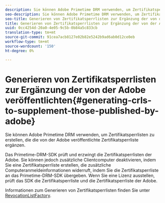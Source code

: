 ```yaml
---
description: Sie können Adobe Primetime DRM verwenden, um Zertifikatsperrlisten zu erstellen, die die von der Adobe veröffentlichte Zertifikatsperrliste ergänzen.
seo-description: Sie können Adobe Primetime DRM verwenden, um Zertifikatsperrlisten zu erstellen, die die von der Adobe veröffentlichte Zertifikatsperrliste ergänzen.
seo-title: Generieren von Zertifikatsperrlisten zur Ergänzung der von der Adobe veröffentlichten
title: Generieren von Zertifikatsperrlisten zur Ergänzung der von der Adobe veröffentlichten
uuid: 0cc4254d-20a0-4e05-9c5b-0b84a5c833cb
translation-type: tm+mt
source-git-commit: 91cea7acb8127e02b82e5242b9ad6ab0d12ce0eb
workflow-type: tm+mt
source-wordcount: '150'
ht-degree: 0%

---
```



# Generieren von Zertifikatsperrlisten zur Ergänzung der von der Adobe veröffentlichten{#generating-crls-to-supplement-those-published-by-adobe}

Sie können Adobe Primetime DRM verwenden, um Zertifikatsperrlisten zu erstellen, die die von der Adobe veröffentlichte Zertifikatsperrliste ergänzen.

Das Primetime-DRM-SDK prüft und erzwingt die Zertifikatsperrlisten der Adobe. Sie können jedoch zusätzliche Clientcomputer deaktivieren, indem Sie eine Zertifikatsperrliste erstellen, die zusätzliche Computeranmeldeinformationen widerruft, indem Sie die Zertifikatsperrliste an das Primetime-DRM-SDK übergeben. Wenn Sie eine Lizenz ausstellen, prüft das SDK die Zertifikatsperrliste und die Zertifikatsperrliste der Adobe.

Informationen zum Generieren von Zertifikatsperrlisten finden Sie unter [RevocationListFactory](https://help.adobe.com/en_US/primetime/api/drm-apis/server/javadocs-flashaccess-pro/com/adobe/flashaccess/sdk/revocation/RevocationListFactory.html).
